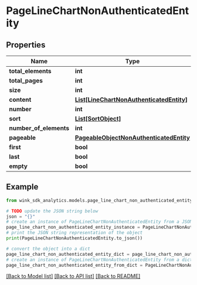 # PageLineChartNonAuthenticatedEntity


## Properties

Name | Type | Description | Notes
------------ | ------------- | ------------- | -------------
**total_elements** | **int** |  | [optional] 
**total_pages** | **int** |  | [optional] 
**size** | **int** |  | [optional] 
**content** | [**List[LineChartNonAuthenticatedEntity]**](LineChartNonAuthenticatedEntity.md) |  | [optional] 
**number** | **int** |  | [optional] 
**sort** | [**List[SortObject]**](SortObject.md) |  | [optional] 
**number_of_elements** | **int** |  | [optional] 
**pageable** | [**PageableObjectNonAuthenticatedEntity**](PageableObjectNonAuthenticatedEntity.md) |  | [optional] 
**first** | **bool** |  | [optional] 
**last** | **bool** |  | [optional] 
**empty** | **bool** |  | [optional] 

## Example

```python
from wink_sdk_analytics.models.page_line_chart_non_authenticated_entity import PageLineChartNonAuthenticatedEntity

# TODO update the JSON string below
json = "{}"
# create an instance of PageLineChartNonAuthenticatedEntity from a JSON string
page_line_chart_non_authenticated_entity_instance = PageLineChartNonAuthenticatedEntity.from_json(json)
# print the JSON string representation of the object
print(PageLineChartNonAuthenticatedEntity.to_json())

# convert the object into a dict
page_line_chart_non_authenticated_entity_dict = page_line_chart_non_authenticated_entity_instance.to_dict()
# create an instance of PageLineChartNonAuthenticatedEntity from a dict
page_line_chart_non_authenticated_entity_from_dict = PageLineChartNonAuthenticatedEntity.from_dict(page_line_chart_non_authenticated_entity_dict)
```
[[Back to Model list]](../README.md#documentation-for-models) [[Back to API list]](../README.md#documentation-for-api-endpoints) [[Back to README]](../README.md)


